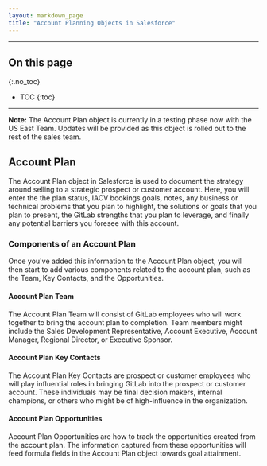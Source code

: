 ```yaml
---
layout: markdown_page
title: "Account Planning Objects in Salesforce"
---
```


---
## On this page
{:.no_toc}

- TOC
{:toc}

---
**Note:** The Account Plan object is currently in a testing phase now with the US East Team. Updates will be provided as this object is rolled out to the rest of the sales team.

## Account Plan
The Account Plan object in Salesforce is used to document the strategy around selling to a strategic prospect or customer account. Here, you will enter the the plan status, IACV bookings goals, notes, any business or technical problems that you plan to highlight, the solutions or goals that you plan to present, the GitLab strengths that you plan to leverage, and finally any potential barriers you foresee with this account.

### Components of an Account Plan
Once you've added this information to the Account Plan object, you will then start to add various components related to the account plan, such as the Team, Key Contacts, and the Opportunities.

#### Account Plan Team
The Account Plan Team will consist of  GitLab employees who will work together to bring the account plan to completion. Team members might include the Sales Development Representative, Account Executive, Account Manager, Regional Director, or Executive Sponsor.

#### Account Plan Key Contacts
The Account Plan Key Contacts are prospect or customer employees who will play influential roles in bringing GitLab into the prospect or customer account. These individuals may be final decision makers, internal champions, or others who might be of high-influence in the organization. 

#### Account Plan Opportunities
Account Plan Opportunities are how to track the opportunities created from the account plan. The information captured from these opportunities will feed formula fields in the Account Plan object towards goal attainment.